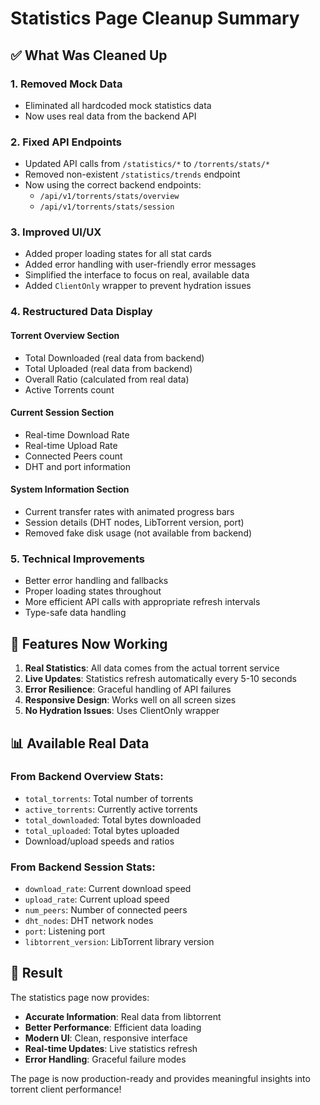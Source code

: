 # Statistics Page Cleanup Summary

## ✅ What Was Cleaned Up

### 1. **Removed Mock Data**
- Eliminated all hardcoded mock statistics data
- Now uses real data from the backend API

### 2. **Fixed API Endpoints**
- Updated API calls from `/statistics/*` to `/torrents/stats/*`
- Removed non-existent `/statistics/trends` endpoint
- Now using the correct backend endpoints:
  - `/api/v1/torrents/stats/overview`
  - `/api/v1/torrents/stats/session`

### 3. **Improved UI/UX**
- Added proper loading states for all stat cards
- Added error handling with user-friendly error messages
- Simplified the interface to focus on real, available data
- Added `ClientOnly` wrapper to prevent hydration issues

### 4. **Restructured Data Display**

#### **Torrent Overview Section**
- Total Downloaded (real data from backend)
- Total Uploaded (real data from backend)
- Overall Ratio (calculated from real data)
- Active Torrents count

#### **Current Session Section**
- Real-time Download Rate
- Real-time Upload Rate
- Connected Peers count
- DHT and port information

#### **System Information Section**
- Current transfer rates with animated progress bars
- Session details (DHT nodes, LibTorrent version, port)
- Removed fake disk usage (not available from backend)

### 5. **Technical Improvements**
- Better error handling and fallbacks
- Proper loading states throughout
- More efficient API calls with appropriate refresh intervals
- Type-safe data handling

## 🚀 Features Now Working

1. **Real Statistics**: All data comes from the actual torrent service
2. **Live Updates**: Statistics refresh automatically every 5-10 seconds
3. **Error Resilience**: Graceful handling of API failures
4. **Responsive Design**: Works well on all screen sizes
5. **No Hydration Issues**: Uses ClientOnly wrapper

## 📊 Available Real Data

### From Backend Overview Stats:
- `total_torrents`: Total number of torrents
- `active_torrents`: Currently active torrents
- `total_downloaded`: Total bytes downloaded
- `total_uploaded`: Total bytes uploaded
- Download/upload speeds and ratios

### From Backend Session Stats:
- `download_rate`: Current download speed
- `upload_rate`: Current upload speed
- `num_peers`: Number of connected peers
- `dht_nodes`: DHT network nodes
- `port`: Listening port
- `libtorrent_version`: LibTorrent library version

## 🎯 Result

The statistics page now provides:
- **Accurate Information**: Real data from libtorrent
- **Better Performance**: Efficient data loading
- **Modern UI**: Clean, responsive interface
- **Real-time Updates**: Live statistics refresh
- **Error Handling**: Graceful failure modes

The page is now production-ready and provides meaningful insights into torrent client performance!
